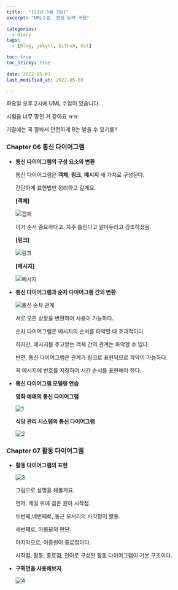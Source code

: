 ```yaml
---
title:  "[22년 5월 3일]"
excerpt: "UML수업, 랜덤 능력 구현"

categories:
  - Diary
tags:
  - [Blog, jekyll, Github, Git]

toc: true
toc_sticky: true
 
date: 2022-05-03
last_modified_at: 2022-05-03

---
```


화요일 오후 2시에 UML 수업이 있습니다.

시험을 너무 망친 거 같아요 ㅠㅠ

기말에는 꼭 잘봐서 안전하게 B는 받을 수 있기를!!

### Chapter 06 통신 다이어그램

- **통신 다이어그램의 구성 요소와 변환**
    
    통신 다이어그램은 **객체**, **링크**, **메시지** 세 가지로 구성된다.
    
    간단하게 표현법만 정리하고 갈게요.
    
    **[객체]**
    
    ![갭체](https://user-images.githubusercontent.com/102167336/166467926-1f8df904-7a54-447e-b8c2-28d7c981305c.jpg)
    
    이거 순서 중요하다고. 자주 틀린다고 알아두라고 강조하셨음.
    
    **[링크]**
    
    ![링크](https://user-images.githubusercontent.com/102167336/166467931-aef5ef4c-e24c-4ce2-a701-1b12e010f973.jpg)
    
    **[메시지]**
    
    ![메시지](https://user-images.githubusercontent.com/102167336/166467934-e370b0f6-349d-4b60-afed-ba8bd51b3b93.jpg)
    
- **통신 다이어그램과 순차 다이어그램 간의 변환**
    
    ![통신 순차 관계](https://user-images.githubusercontent.com/102167336/166467938-d8b7d1ea-27cc-4405-a00f-be97b793d9af.jpg)
    
    서로 모든 상황을 변환하여 사용이 가능하다.
    
    순차 다이어그램은 메시지의 순서를 파악할 때 효과적이다.
    
    하지만, 메시지를 주고받는 객체 간의 관계는 파악할 수 없다.
    
    반면, 통신 다이어그램은 관계가 링크로 표현되므로 파악이 가능하다.
    
    꼭 메시지에 번호를 지정하여 시간 순서를 표현해야 한다.
    
- **통신 다이어그램 모델링 연습**
    
    **영화 예매의 통신 다이어그램** 
    
    ![1](https://user-images.githubusercontent.com/102167336/166467915-32df22cf-22bb-4cbc-b0f5-5d8c61e9a051.PNG)
    
    **식당 관리 시스템의 통신 다이어그램**
    
    ![2](https://user-images.githubusercontent.com/102167336/166467921-e6405984-9e80-47d2-9445-ff9eb476401a.PNG)
    

### Chapter 07 활동 다이어그램

- **활동 다이어그램의 표현**
    
    ![3](https://user-images.githubusercontent.com/102167336/166467924-6ed2ea77-8ebc-418e-b643-210b42de1571.PNG)
    
    그림으로 설명을 해볼게요.
    
    먼저, 제일 위에 검은 원이 시작점.
    
    두번째,네번째로, 둥근 모서리의 사각형이 활동.
    
    세번째로, 마름모의 판단.
    
     마지막으로, 이중원이 종료점이다.
    
    시작점, 활동, 종료점, 전이로 구성된 활동 다이어그램이 기본 구조이다.
    
- **구획면을 사용해보자**
    
    ![4](https://user-images.githubusercontent.com/102167336/166467925-616aaf1f-1752-4111-90ff-5b70a3b0957d.PNG)
